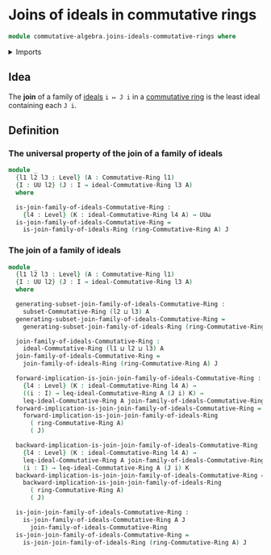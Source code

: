 # Joins of ideals in commutative rings

```agda
module commutative-algebra.joins-ideals-commutative-rings where
```

<details><summary>Imports</summary>

```agda
open import commutative-algebra.commutative-rings
open import commutative-algebra.ideals-commutative-rings
open import commutative-algebra.poset-of-ideals-commutative-rings
open import commutative-algebra.subsets-commutative-rings

open import foundation.universe-levels

open import order-theory.least-upper-bounds-large-posets

open import ring-theory.joins-ideals-rings
```

</details>

## Idea

The **join** of a family of
[ideals](commutative-algebra.ideals-commutative-rings.md) `i ↦ J i` in a
[commutative ring](commutative-algebra.commutative-rings.md) is the least ideal
containing each `J i`.

## Definition

### The universal property of the join of a family of ideals

```agda
module _
  {l1 l2 l3 : Level} (A : Commutative-Ring l1)
  {I : UU l2} (J : I → ideal-Commutative-Ring l3 A)
  where

  is-join-family-of-ideals-Commutative-Ring :
    {l4 : Level} (K : ideal-Commutative-Ring l4 A) → UUω
  is-join-family-of-ideals-Commutative-Ring =
    is-join-family-of-ideals-Ring (ring-Commutative-Ring A) J
```

### The join of a family of ideals

```agda
module _
  {l1 l2 l3 : Level} (A : Commutative-Ring l1)
  {I : UU l2} (J : I → ideal-Commutative-Ring l3 A)
  where

  generating-subset-join-family-of-ideals-Commutative-Ring :
    subset-Commutative-Ring (l2 ⊔ l3) A
  generating-subset-join-family-of-ideals-Commutative-Ring =
    generating-subset-join-family-of-ideals-Ring (ring-Commutative-Ring A) J

  join-family-of-ideals-Commutative-Ring :
    ideal-Commutative-Ring (l1 ⊔ l2 ⊔ l3) A
  join-family-of-ideals-Commutative-Ring =
    join-family-of-ideals-Ring (ring-Commutative-Ring A) J

  forward-implication-is-join-join-family-of-ideals-Commutative-Ring :
    {l4 : Level} (K : ideal-Commutative-Ring l4 A) →
    ((i : I) → leq-ideal-Commutative-Ring A (J i) K) →
    leq-ideal-Commutative-Ring A join-family-of-ideals-Commutative-Ring K
  forward-implication-is-join-join-family-of-ideals-Commutative-Ring =
    forward-implication-is-join-join-family-of-ideals-Ring
      ( ring-Commutative-Ring A)
      ( J)

  backward-implication-is-join-join-family-of-ideals-Commutative-Ring :
    {l4 : Level} (K : ideal-Commutative-Ring l4 A) →
    leq-ideal-Commutative-Ring A join-family-of-ideals-Commutative-Ring K →
    (i : I) → leq-ideal-Commutative-Ring A (J i) K
  backward-implication-is-join-join-family-of-ideals-Commutative-Ring =
    backward-implication-is-join-join-family-of-ideals-Ring
      ( ring-Commutative-Ring A)
      ( J)

  is-join-join-family-of-ideals-Commutative-Ring :
    is-join-family-of-ideals-Commutative-Ring A J
      join-family-of-ideals-Commutative-Ring
  is-join-join-family-of-ideals-Commutative-Ring =
    is-join-join-family-of-ideals-Ring (ring-Commutative-Ring A) J
```
